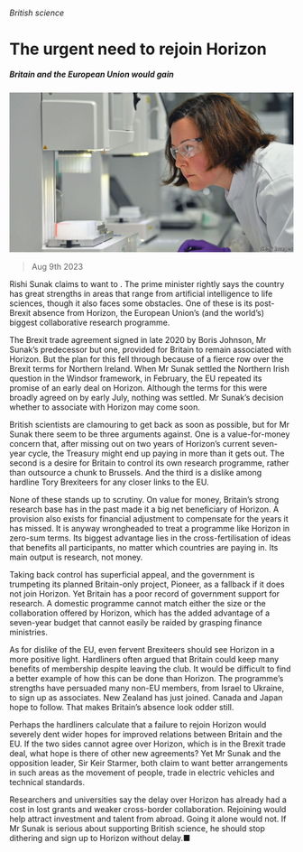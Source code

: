 ###### British science

# The urgent need to rejoin Horizon 

##### Britain and the European Union would gain 

![image](images/20230812_LDP001.jpg) 

> Aug 9th 2023 

Rishi Sunak claims to want to . The prime minister rightly says the country has great strengths in areas that range from artificial intelligence to life sciences, though it also faces some obstacles. One of these is its post-Brexit absence from Horizon, the European Union’s (and the world’s) biggest collaborative research programme. 

The Brexit trade agreement signed in late 2020 by Boris Johnson, Mr Sunak’s predecessor but one, provided for Britain to remain associated with Horizon. But the plan for this fell through because of a fierce row over the Brexit terms for Northern Ireland. When Mr Sunak settled the Northern Irish question in the Windsor framework, in February, the EU repeated its promise of an early deal on Horizon. Although the terms for this were broadly agreed on by early July, nothing was settled. Mr Sunak’s decision whether to associate with Horizon may come soon.

British scientists are clamouring to get back as soon as possible, but for Mr Sunak there seem to be three arguments against. One is a value-for-money concern that, after missing out on two years of Horizon’s current seven-year cycle, the Treasury might end up paying in more than it gets out. The second is a desire for Britain to control its own research programme, rather than outsource a chunk to Brussels. And the third is a dislike among hardline Tory Brexiteers for any closer links to the EU.

None of these stands up to scrutiny. On value for money, Britain’s strong research base has in the past made it a big net beneficiary of Horizon. A provision also exists for financial adjustment to compensate for the years it has missed. It is anyway wrongheaded to treat a programme like Horizon in zero-sum terms. Its biggest advantage lies in the cross-fertilisation of ideas that benefits all participants, no matter which countries are paying in. Its main output is research, not money.

Taking back control has superficial appeal, and the government is trumpeting its planned Britain-only project, Pioneer, as a fallback if it does not join Horizon. Yet Britain has a poor record of government support for research. A domestic programme cannot match either the size or the collaboration offered by Horizon, which has the added advantage of a seven-year budget that cannot easily be raided by grasping finance ministries.

As for dislike of the EU, even fervent Brexiteers should see Horizon in a more positive light. Hardliners often argued that Britain could keep many benefits of membership despite leaving the club. It would be difficult to find a better example of how this can be done than Horizon. The programme’s strengths have persuaded many non-EU members, from Israel to Ukraine, to sign up as associates. New Zealand has just joined. Canada and Japan hope to follow. That makes Britain’s absence look odder still.

Perhaps the hardliners calculate that a failure to rejoin Horizon would severely dent wider hopes for improved relations between Britain and the EU. If the two sides cannot agree over Horizon, which is in the Brexit trade deal, what hope is there of other new agreements? Yet Mr Sunak and the opposition leader, Sir Keir Starmer, both claim to want better arrangements in such areas as the movement of people, trade in electric vehicles and technical standards. 

Researchers and universities say the delay over Horizon has already had a cost in lost grants and weaker cross-border collaboration. Rejoining would help attract investment and talent from abroad. Going it alone would not. If Mr Sunak is serious about supporting British science, he should stop dithering and sign up to Horizon without delay.■

